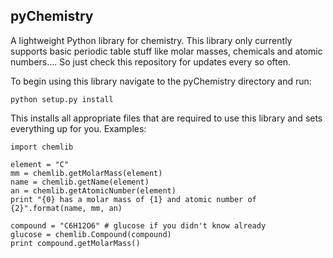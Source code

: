 pyChemistry
----------------

A lightweight Python library for chemistry.
This library only currently supports basic periodic table stuff like molar masses, chemicals and atomic numbers.... So just check this repository for updates every so often.

To begin using this library navigate to the pyChemistry directory and run:
```
python setup.py install
```
This installs all appropriate files that are required to use this library and sets everything up for you.
Examples:
```
import chemlib

element = "C"
mm = chemlib.getMolarMass(element)
name = chemlib.getName(element)
an = chemlib.getAtomicNumber(element)
print "{0} has a molar mass of {1} and atomic number of {2}".format(name, mm, an)
```
```
compound = "C6H12O6" # glucose if you didn't know already
glucose = chemlib.Compound(compound)
print compound.getMolarMass()
```
